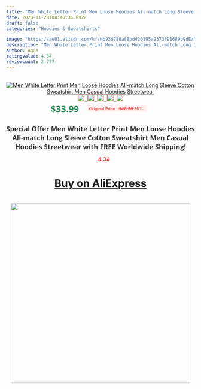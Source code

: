 ```yaml
---
title: "Men White Letter Print Men Loose Hoodies All-match Long Sleeve Cotton Sweatshirt Men Casual Hoodies Streetwear"
date: 2020-11-28T08:40:36.892Z
draft: false
categories: "Hoodies & Sweatshirts"

image: "https://ae01.alicdn.com/kf/Hb93d78da88bd420195a9373f91689b9dE/Men-White-Letter-Print-Men-Loose-Hoodies-All-match-Long-Sleeve-Cotton-Sweatshirt-Men-Casual-Hoodies.png_220x220.png"
description: "Men White Letter Print Men Loose Hoodies All-match Long Sleeve Cotton Sweatshirt Men Casual Hoodies Streetwear"
author: Agus
ratingvalue: 4.34
reviewcount: 2.777
---
```

<br>
<div style="text-align: center;">
<a href="https://s.click.aliexpress.com/e/_A8JbyZ" target="_blank" rel="nofollow noopener noreferrer"><img alt="Men White Letter Print Men Loose Hoodies All-match Long Sleeve Cotton Sweatshirt Men Casual Hoodies Streetwear" class="magnifier-image" src="https://ae01.alicdn.com/kf/Hb93d78da88bd420195a9373f91689b9dE/Men-White-Letter-Print-Men-Loose-Hoodies-All-match-Long-Sleeve-Cotton-Sweatshirt-Men-Casual-Hoodies.png_220x220.png_640x640.jpg">
<br>
<img style="border:1px solid salmon" src="https://ae01.alicdn.com/kf/Hb93d78da88bd420195a9373f91689b9dE/Men-White-Letter-Print-Men-Loose-Hoodies-All-match-Long-Sleeve-Cotton-Sweatshirt-Men-Casual-Hoodies.png_120x120.jpg">&nbsp;&nbsp;<img style="border:1px solid salmon" src="https://ae01.alicdn.com/kf/Hc476a3d9e04e4c1482784cef1d009d7fb/Men-White-Letter-Print-Men-Loose-Hoodies-All-match-Long-Sleeve-Cotton-Sweatshirt-Men-Casual-Hoodies.jpg_120x120.jpg">&nbsp;&nbsp;<img style="border:1px solid salmon" src="https://ae01.alicdn.com/kf/H8d8210bafe4748508dba89ee591ad03f5/Men-White-Letter-Print-Men-Loose-Hoodies-All-match-Long-Sleeve-Cotton-Sweatshirt-Men-Casual-Hoodies.jpg_120x120.jpg">&nbsp;&nbsp;<img style="border:1px solid salmon" src="https://ae01.alicdn.com/kf/H723682717d4a495aaaa2bcbf15605477m/Men-White-Letter-Print-Men-Loose-Hoodies-All-match-Long-Sleeve-Cotton-Sweatshirt-Men-Casual-Hoodies.jpg_120x120.jpg">&nbsp;&nbsp;<img style="border:1px solid salmon" src="https://ae01.alicdn.com/kf/Hd41ef73c2bc94a0b9dd84a4e0c771c65V/Men-White-Letter-Print-Men-Loose-Hoodies-All-match-Long-Sleeve-Cotton-Sweatshirt-Men-Casual-Hoodies.jpg_120x120.jpg"></a></div><br0>
<div style="text-align: center;"><span style="background-color: white; border: 0px; box-sizing: border-box; color: seagreen; display: inline-block; font-family: &quot;open sans&quot; , &quot;arial&quot; , &quot;helvetica&quot; , sans-serif , &quot;heiti&quot;; font-size: 24px; font-stretch: inherit; font-weight: 700; line-height: inherit; margin: 0px 10px 0px 0px; padding: 0px; vertical-align: middle;">$33.99 </span>
<span style="background: rgb(255 , 241 , 241); border-radius: 3px; border: 0px; box-sizing: border-box; color: #ff4747; display: inline-block; font-family: inherit; font-size: 12px; font-stretch: inherit; font-style: inherit; font-variant: inherit; font-weight: 600; line-height: inherit; margin: 0px; padding: 2px 5px; transform: scale(0.9); vertical-align: middle;">Original Price : <b style="text-decoration: line-through;">$48.56 </b> 30%&nbsp;&nbsp;</span></div>
<h1 style="color: #333333; display: inline-block; font-family: &quot;open sans&quot; , &quot;arial&quot; , &quot;helvetica&quot; , sans-serif , &quot;heiti&quot;; font-size: 18px; font-stretch: inherit; font-weight: 700; text-align: center;">Special Offer Men White Letter Print Men Loose Hoodies All-match Long Sleeve Cotton Sweatshirt Men Casual Hoodies Streetwear with FREE Worldwide Shipping!</h1>
<div style="color: #ff4747; text-align: center;">
<img src="https://4.bp.blogspot.com/-M0ZcTcb-5uY/XleCXlxnR4I/AAAAAAAAAEc/OrjgMkXV1oMQFaCRZj5HQwOCBcu3w1FegCPcBGAYYCw/s1600/star.png" style="height: 15px;">&nbsp;<b>4.34</b></div>
<div class="button_cont" align="center"><a class="buynow_a" href="https://s.click.aliexpress.com/e/_A8JbyZ" target="_blank" rel="nofollow noopener noreferrer"><H1>Buy on AliExpress</H1></a></div><br>
<div class="separator" style="clear: both; text-align: center;">
<img src="https://lh3.googleusercontent.com/-pTy5HemUv9M/XlePHvY0dAI/AAAAAAAAAE4/0nX5iRUoIWY8eMW9Dpxeirr157OZliDIgCLcBGAsYHQ/s1600/badge.gif" width="480">
</div>
